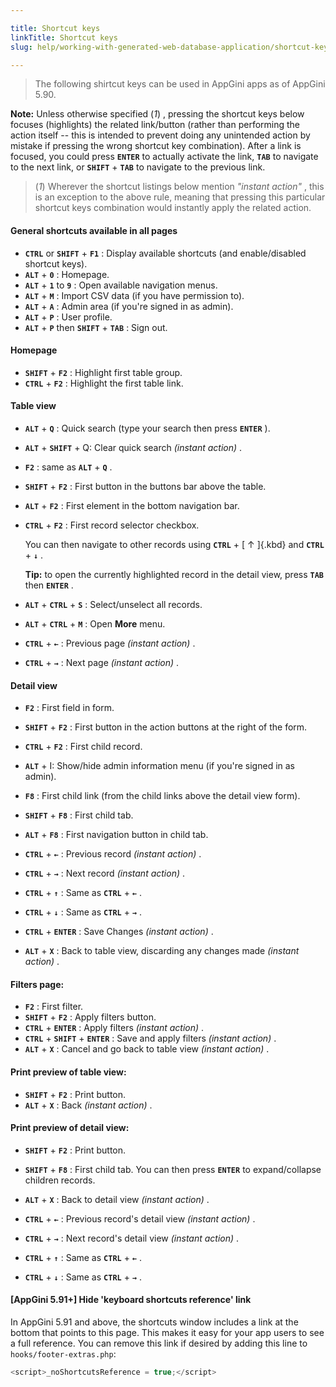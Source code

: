 ```yaml
---

title: Shortcut keys
linkTitle: Shortcut keys
slug: help/working-with-generated-web-database-application/shortcut-keys

---
```


> The following shirtcut keys can be used in AppGini apps as of AppGini
5.90.

**Note:** Unless otherwise specified (*1*) , pressing the shortcut keys
below focuses (highlights) the related link/button (rather than
performing the action itself \-- this is intended to prevent doing any
unintended action by mistake if pressing the wrong shortcut key
combination). After a link is focused, you could press **` ENTER `**
to actually activate the link, **` TAB `** to navigate to the next
link, or **` SHIFT `** + **` TAB `** to navigate to the previous
link.

> (*1*) Wherever the shortcut listings below mention *\"instant action\"*
> , this is an exception to the above rule, meaning that pressing this
> particular shortcut keys combination would instantly apply the related
> action.

#### General shortcuts available in all pages

-   **` CTRL `** or **` SHIFT `** + **` F1 `** : Display available shortcuts (and enable/disabled shortcut keys).
-   **` ALT `** + **` 0 `** : Homepage.
-   **` ALT `** + **` 1 `** to **` 9 `** : Open available navigation menus.    
-   **` ALT `** + **` M `** : Import CSV data (if you have permission to).
-   **` ALT `** + **` A `** : Admin area (if you're signed in as admin).    
-   **` ALT `** + **` P `** : User profile.
-   **` ALT `** + **` P `** then **` SHIFT `** + **` TAB `** : Sign out.

#### Homepage

-   **` SHIFT `** + **` F2 `** : Highlight first table group.
-   **` CTRL `** + **` F2 `** : Highlight the first table link.

#### Table view

-   **` ALT `** + **` Q `** : Quick search (type your search then
    press **` ENTER `** ).
-   **` ALT `** + **` SHIFT `** + Q: Clear quick search *(instant
    action)* .
-   **` F2 `** : same as **` ALT `** + **` Q `** .
    
-   **` SHIFT `** + **` F2 `** : First button in the buttons bar
    above the table.
-   **` ALT `** + **` F2 `** : First element in the bottom
    navigation bar.
-   **` CTRL `** + **` F2 `** : First record selector checkbox.
    
    You can then navigate to other records using **` CTRL `** + [ ↑
    ]{.kbd} and **` CTRL `** + **` ↓ `** .
    
    **Tip:** to open the currently highlighted record in the detail
    view, press **` TAB `** then **` ENTER `** .
    
-   **` ALT `** + **` CTRL `** + **` S `** : Select/unselect all
    records.
-   **` ALT `** + **` CTRL `** + **` M `** : Open **More** menu.
    
-   **` CTRL `** + **` ← `** : Previous page *(instant action)* .
-   **` CTRL `** + **` → `** : Next page *(instant action)* .

#### Detail view

-   **` F2 `** : First field in form.
-   **` SHIFT `** + **` F2 `** : First button in the action buttons
    at the right of the form.
-   **` CTRL `** + **` F2 `** : First child record.
    
-   **` ALT `** + I: Show/hide admin information menu (if you're
    signed in as admin).
    
-   **` F8 `** : First child link (from the child links above the
    detail view form).
-   **` SHIFT `** + **` F8 `** : First child tab.
-   **` ALT `** + **` F8 `** : First navigation button in child
    tab.
    
-   **` CTRL `** + **` ← `** : Previous record *(instant action)* .
-   **` CTRL `** + **` → `** : Next record *(instant action)* .
-   **` CTRL `** + **` ↑ `** : Same as **` CTRL `** + **` ← `**
    .
-   **` CTRL `** + **` ↓ `** : Same as **` CTRL `** + **` → `**
    .
    
-   **` CTRL `** + **` ENTER `** : Save Changes *(instant action)* .
-   **` ALT `** + **` X `** : Back to table view, discarding any
    changes made *(instant action)* .

#### Filters page:

-   **` F2 `** : First filter.
-   **` SHIFT `** + **` F2 `** : Apply filters button.
-   **` CTRL `** + **` ENTER `** : Apply filters *(instant action)*
    .
-   **` CTRL `** + **` SHIFT `** + **` ENTER `** : Save and apply
    filters *(instant action)* .
-   **` ALT `** + **` X `** : Cancel and go back to table view
    *(instant action)* .

#### Print preview of table view:

-   **` SHIFT `** + **` F2 `** : Print button.
-   **` ALT `** + **` X `** : Back *(instant action)* .

#### Print preview of detail view:

-   **` SHIFT `** + **` F2 `** : Print button.
-   **` SHIFT `** + **` F8 `** : First child tab. You can then press
    **` ENTER `** to expand/collapse children records.
-   **` ALT `** + **` X `** : Back to detail view *(instant action)*
    .
    
-   **` CTRL `** + **` ← `** : Previous record's detail view
    *(instant action)* .
-   **` CTRL `** + **` → `** : Next record's detail view *(instant
    action)* .
-   **` CTRL `** + **` ↑ `** : Same as **` CTRL `** + **` ← `**
    .
-   **` CTRL `** + **` ↓ `** : Same as **` CTRL `** + **` → `**
    .

#### \[AppGini 5.91+\] Hide 'keyboard shortcuts reference' link

In AppGini 5.91 and above, the shortcuts window includes a link at the
bottom that points to this page. This makes it easy for your app users
to see a full reference. You can remove this link if desired by adding
this line to `hooks/footer-extras.php`:

```javascript
<script>_noShortcutsReference = true;</script>
```
